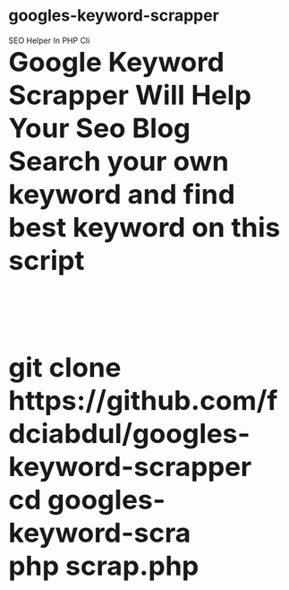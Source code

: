# googles-keyword-scrapper
SEO Helper In PHP Cli
<br>
<font size=18><b> Google Keyword Scrapper Will Help Your Seo Blog
  <br>
  Search your own keyword and find best keyword on this script
  
  <br>
<blockquotes>
  <br>git clone https://github.com/fdciabdul/googles-keyword-scrapper
  <br>cd googles-keyword-scra
  <br>php scrap.php

